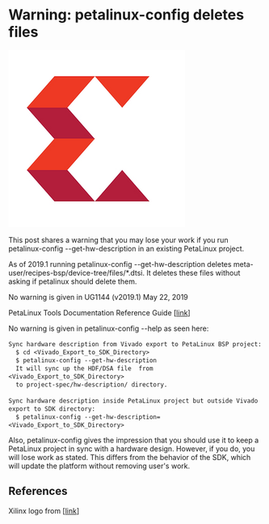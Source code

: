 # Warning: petalinux-config deletes files

![xilinx_logo](xilinx_logo.png)

This post shares a warning that you may lose your work if you run petalinux-config --get-hw-description in an existing PetaLinux project.

As of 2019.1 running petalinux-config --get-hw-description deletes meta-user/recipes-bsp/device-tree/files/\*.dtsi. It deletes these files without asking if petalinux should delete them.

No warning is given in UG1144 (v2019.1) May 22, 2019

PetaLinux Tools Documentation Reference Guide \[[<u><span>link</span></u>](https://www.xilinx.com/support/documentation/sw_manuals/xilinx2019_1/ug1144-petalinux-tools-reference-guide.pdf)\]

No warning is given in petalinux-config --help as seen here:

```
Sync hardware description from Vivado export to PetaLinux BSP project:
  $ cd <Vivado_Export_to_SDK_Directory>
  $ petalinux-config --get-hw-description
  It will sync up the HDF/DSA file  from <Vivado_Export_to_SDK_Directory>
  to project-spec/hw-description/ directory.

Sync hardware description inside PetaLinux project but outside Vivado export to SDK directory:
  $ petalinux-config --get-hw-description=<Vivado_Export_to_SDK_Directory>
```

Also, petalinux-config gives the impression that you should use it to keep a PetaLinux project in sync with a hardware design. However, if you do, you will lose work as stated. This differs from the behavior of the SDK, which will update the platform without removing user's work.

## References

Xilinx logo from \[[<u><span>link</span></u>](https://twitter.com/xilinxinc)\]